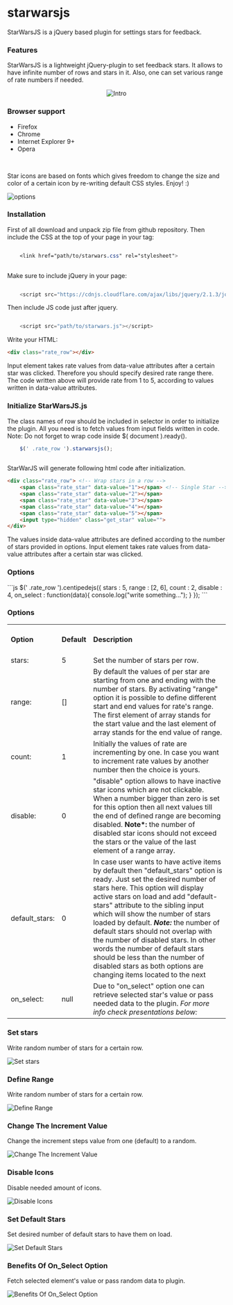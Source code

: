 # starwarsjs
StarWarsJS is a jQuery based plugin for settings stars for feedback. 

<section class="features">
            <h3>Features</h3>
            <p>
                StarWarsJS is a lightweight jQuery-plugin to set feedback stars.
                It allows to have infinite number of rows and stars in it.
                Also, one can set various range of rate numbers if needed. 
            </p> 
            <div>
                        <p style="text-align: center;">
<img src="https://cloud.githubusercontent.com/assets/2904795/18429852/be8d0efe-78e6-11e6-8aeb-3cc2ac8c9abe.gif" alt="Intro">
</p>
            </div>

            
<h3>Browser support</h3>
<div class="section_content">
<ul class="browser_support_list">
    <li><span>Firefox</span></li>
    <li><span>Chrome</span></li>
    <li><span>Internet Explorer 9+</span></li>
    <li><span>Opera</span></li>
</ul>
</div>
<br/>
<p>
Star icons are based on fonts which gives freedom to change the size and color of a certain icon by re-writing default CSS styles. Enjoy! :)
</p>
<img src="https://cloud.githubusercontent.com/assets/2904795/18431942/7591f7d2-78f0-11e6-85ff-dd0082b19777.gif" alt="options"/>
</section>

<section>
<h3>Installation</h3>

First of all download and unpack zip file from github repository. Then include the CSS at the top of your page in your tag:

```css

    <link href="path/to/starwars.css" rel="stylesheet">   
    
```

 Make sure to include jQuery in your page:

```js

    <script src="https://cdnjs.cloudflare.com/ajax/libs/jquery/2.1.3/jquery.min.js"></script>    
```
Then include JS code just after jquery.
```js 

    <script src="path/to/starwars.js"></script> 
```
Write your HTML:
``` html
<div class="rate_row"></div>
```
Input element takes rate values from data-value attributes after a certain star was clicked. Therefore you should specify desired rate range there. The code written above will provide rate from 1 to 5, according to values written in data-value attributes.

<h3>Initialize StarWarsJS.js</h3>
The class names of row should be included in selector in order to initialize the plugin. All you need is to fetch values from input fields written in code. Note: Do not forget to wrap code inside $( document ).ready(). 

```js
    $(' .rate_row ').starwarsjs();   
    
```
StarWarJS will generate following html code after initialization.
``` html
<div class="rate_row"> <!-- Wrap stars in a row -->
	<span class="rate_star" data-value="1"></span> <!-- Single Star -->
	<span class="rate_star" data-value="2"></span>
	<span class="rate_star" data-value="3"></span>
	<span class="rate_star" data-value="4"></span>
	<span class="rate_star" data-value="5"></span>
	<input type="hidden" class="get_star" value="">
</div> 
```
The values inside data-value attributes are defined according to the number of stars provided in options. Input element takes rate values from data-value attributes after a certain star was clicked.
                    
<h3>Options</h3>
```js
	$(' .rate_row ').centipedejs({
		stars :  5,
		range :  [2, 6],
		count :  2,
		disable :  4,
		on_select : function(data){ console.log("write something..."); }
	});
```

<h3>Options</h3>
<table class="options_list">
    <tr>
        <td><h4>Option</h4></td>
        <td><h4>Default</h4></td>
        <td><h4>Description</h4></td>
    </tr>
    <tr>
        <td>stars:</td>
        <td>5</td>
        <td>Set the number of stars per row. </td>
    </tr>
    <tr>
        <td>range:</td>
        <td>[]</td>
        <td class="value">By default the values of per star are starting from one and ending with the number of stars. By activating "range" option it is possible to define different start and end values for rate's range. The first element of array stands for the start value and the last element of array stands for the end value of range. </td>
    </tr>
    <tr>
        <td>count:</td>
        <td>1</td>
        <td>Initially the values of rate are incrementing by one. In case you want to increment rate values by another number then the choice is yours. </td>
    </tr>
    <tr>
        <td>disable:</td>
        <td>0</td>
        <td>"disable" option allows to have inactive star icons which are not clickable. When a number bigger than zero is set for this option then all next values till the end of defined range are becoming disabled. 
<b>Note*:</b> the number of disabled star icons should not exceed the stars or the value of the last element of a range array. </td>
    </tr>
    <tr>
        <td>default_stars:</td>
        <td>0</td>
        <td>In case user wants to have active items by default then "default_stars" option is ready. 
        Just set the desired number of stars here. This option will display active stars on load and add "default-stars" attribute to the sibling input which will show the number of stars loaded by default.
        <b><i>Note:</i></b> the number of default stars should not overlap with the number of disabled stars.
        In other words the number of default stars should be less than the number of disabled stars
        as both options are changing items located to the next </td>
    </tr>
    <tr>
    		<td>on_select:</td>
        	<td>null</td>
	    <td>
	    	Due to "on_select" option one can retrieve selected star's value or pass needed data to the plugin.
	    	<i>For more info check presentations below:</i>
	    </td>
    </tr>
</table>

<h3>Set stars</h3>
<p>Write random number of stars for a certain row.</p>
<img src="https://cloud.githubusercontent.com/assets/2904795/18433768/6829554a-78fa-11e6-937d-80d9d5b19b0c.gif" alt="Set stars">

<h3>Define Range</h3>
<p>Write random number of stars for a certain row.</p>
<img src="https://cloud.githubusercontent.com/assets/2904795/18433837/c6366ea2-78fa-11e6-8858-4fdfdd29638c.gif" alt="Define Range">

<h3>Change The Increment Value</h3>
<p>Change the increment steps value from one (default) to a random.</p>
<img src="https://cloud.githubusercontent.com/assets/2904795/18433880/ffd3d03c-78fa-11e6-889e-a0b6455a2891.gif" alt="Change The Increment Value">

<h3>Disable Icons</h3>
<p>Disable needed amount of icons.</p>
<img src="https://cloud.githubusercontent.com/assets/2904795/18433953/6e0c1dc0-78fb-11e6-850e-ee80e26c6a9f.gif" alt="Disable Icons">

<h3>Set Default Stars</h3>
<p>Set desired number of default stars to have them on load.</p>
<img src="https://cloud.githubusercontent.com/assets/2904795/18434022/b93e2568-78fb-11e6-9c54-ff42bdb6f36e.gif" alt="Set Default Stars">

<h3>Benefits Of On_Select Option</h3>
<p>Fetch selected element's value or pass random data to plugin.</p>
<img src="https://cloud.githubusercontent.com/assets/2904795/18435454/5e1ef528-7904-11e6-9541-906b11b345bd.gif" alt="Benefits Of On_Select Option">
</section>

